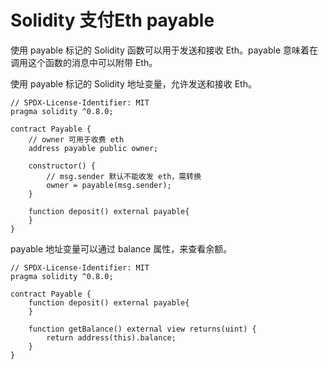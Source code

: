 # Solidity 支付Eth payable 

使用 payable 标记的 Solidity 函数可以用于发送和接收 Eth。payable 意味着在调用这个函数的消息中可以附带 Eth。

使用 payable 标记的 Solidity 地址变量，允许发送和接收 Eth。

```solidity
// SPDX-License-Identifier: MIT
pragma solidity ^0.8.0;

contract Payable {
    // owner 可用于收费 eth
    address payable public owner;

    constructor() {
        // msg.sender 默认不能收发 eth，需转换
        owner = payable(msg.sender);
    }

    function deposit() external payable{
    }
}
```

payable 地址变量可以通过 balance 属性，来查看余额。

```solidity
// SPDX-License-Identifier: MIT
pragma solidity ^0.8.0;

contract Payable {
    function deposit() external payable{
    }

    function getBalance() external view returns(uint) {
        return address(this).balance;
    }
}
```
